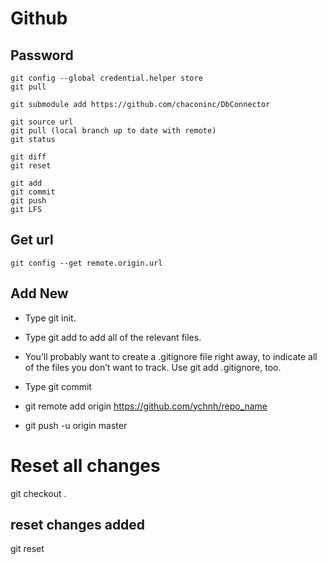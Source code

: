 # Github 
## Password
```
git config --global credential.helper store
git pull

git submodule add https://github.com/chaconinc/DbConnector

git source url
git pull (local branch up to date with remote)
git status

git diff
git reset

git add
git commit
git push
git LFS
```
## Get url
```
git config --get remote.origin.url
```
## Add New
* Type git init.
* Type git add to add all of the relevant files.
* You’ll probably want to create a .gitignore file right away, to indicate all of the files you don’t want to track. Use git add .gitignore, too.
* Type git commit

* git remote add origin https://github.com/ychnh/repo_name
* git push -u origin master

# Reset all changes
git checkout .
## reset changes added
git reset
